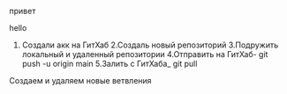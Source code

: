 привет

hello

1. Создали акк на ГитХаб
2.Создаль новый репозиторий
3.Подружить локальный и удаленный репозитории
4.Отправить на ГитХаб- git push -u origin main
5.Залить с ГитХаба_ git pull

Создаем и удаляем новые ветвления